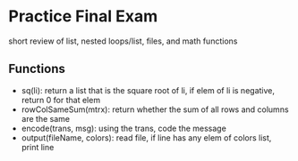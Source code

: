 # Practice Final Exam
short review of list, nested loops/list, files, and math functions

## Functions
* sq(li): return a list that is the square root of li, if elem of li is negative, return 0 for that elem
* rowColSameSum(mtrx): return whether the sum of all rows and columns are the same
* encode(trans, msg): using the trans, code the message
* output(fileName, colors): read file, if line has any elem of colors list, print line
